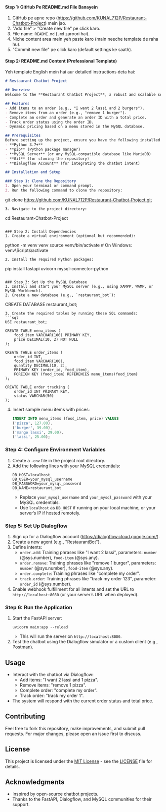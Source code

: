 
#### Step 1: GitHub Pe README.md File Banayein
1. GitHub pe apne repo (https://github.com/KUNAL712P/Restaurant-Chatbot-Project) mein jao.
2. "Add file" > "Create new file" pe click karo.
3. File name: `README.md` (`.md` zaroori hai).
4. Niche content area mein yeh paste karo (main neeche template de raha hu).
5. "Commit new file" pe click karo (default settings ke saath).

#### Step 2: README.md Content (Professional Template)
Yeh template English mein hai aur detailed instructions deta hai:

```markdown
# Restaurant Chatbot Project

## Overview
Welcome to the **Restaurant Chatbot Project**, a robust and scalable solution built with **Python**, **FastAPI**, **Dialogflow**, and **MySQL** to manage restaurant orders. This chatbot allows users to add, remove, and complete orders, with dynamic pricing fetched from a database. The project is designed to be self-hosted, enabling you to run it on your local machine or any server.

## Features
- Add items to an order (e.g., "I want 2 lassi and 2 burgers").
- Remove items from an order (e.g., "remove 1 burger").
- Complete an order and generate an order ID with a total price.
- Track order status using the order ID.
- Dynamic pricing based on a menu stored in the MySQL database.

## Prerequisites
Before setting up the project, ensure you have the following installed on your system:
- **Python 3.7+**
- **pip** (Python package manager)
- **MySQL Server** (or any MySQL-compatible database like MariaDB)
- **Git** (for cloning the repository)
- **Dialogflow Account** (for integrating the chatbot intent)

## Installation and Setup

### Step 1: Clone the Repository
1. Open your terminal or command prompt.
2. Run the following command to clone the repository:
   ```
   git clone https://github.com/KUNAL712P/Restaurant-Chatbot-Project.git
   ```
3. Navigate to the project directory:
   ```
   cd Restaurant-Chatbot-Project
   ```

### Step 2: Install Dependencies
1. Create a virtual environment (optional but recommended):
   ```
   python -m venv venv
   source venv/bin/activate  # On Windows: venv\Scripts\activate
   ```
2. Install the required Python packages:
   ```
   pip install fastapi uvicorn mysql-connector-python
   ```

### Step 3: Set Up the MySQL Database
1. Install and start your MySQL server (e.g., using XAMPP, WAMP, or MySQL Workbench).
2. Create a new database (e.g., `restaurant_bot`):
   ```
   CREATE DATABASE restaurant_bot;
   ```
3. Create the required tables by running these SQL commands:
   ```sql
   USE restaurant_bot;

   CREATE TABLE menu_items (
       food_item VARCHAR(100) PRIMARY KEY,
       price DECIMAL(10, 2) NOT NULL
   );

   CREATE TABLE order_items (
       order_id INT,
       food_item VARCHAR(100),
       quantity DECIMAL(10, 2),
       PRIMARY KEY (order_id, food_item),
       FOREIGN KEY (food_item) REFERENCES menu_items(food_item)
   );

   CREATE TABLE order_tracking (
       order_id INT PRIMARY KEY,
       status VARCHAR(50)
   );
   ```
4. Insert sample menu items with prices:
   ```sql
   INSERT INTO menu_items (food_item, price) VALUES
   ('pizza', 127.00),
   ('burger', 39.00),
   ('mango lassi', 29.00),
   ('lassi', 25.00);
   ```

### Step 4: Configure Environment Variables
1. Create a `.env` file in the project root directory.
2. Add the following lines with your MySQL credentials:
   ```
   DB_HOST=localhost
   DB_USER=your_mysql_username
   DB_PASSWORD=your_mysql_password
   DB_NAME=restaurant_bot
   ```
   - Replace `your_mysql_username` and `your_mysql_password` with your MySQL credentials.
   - Use `localhost` as `DB_HOST` if running on your local machine, or your server’s IP if hosted remotely.

### Step 5: Set Up Dialogflow
1. Sign up for a Dialogflow account (https://dialogflow.cloud.google.com/).
2. Create a new agent (e.g., "RestaurantBot").
3. Define intents:
   - `order.add`: Training phrases like "I want 2 lassi", parameters: `number` (@sys.number), `food-item` (@sys.any).
   - `order.remove`: Training phrases like "remove 1 burger", parameters: `number` (@sys.number), `food-item` (@sys.any).
   - `order.complete`: Training phrases like "complete my order".
   - `track.order`: Training phrases like "track my order 123", parameter: `order_id` (@sys.number).
4. Enable webhook fulfillment for all intents and set the URL to `http://localhost:8080` (or your server’s URL when deployed).

### Step 6: Run the Application
1. Start the FastAPI server:
   ```
   uvicorn main:app --reload
   ```
   - This will run the server on `http://localhost:8080`.
2. Test the chatbot using the Dialogflow simulator or a custom client (e.g., Postman).

## Usage
- Interact with the chatbot via Dialogflow:
  - Add items: "I want 2 lassi and 1 pizza".
  - Remove items: "remove 1 pizza".
  - Complete order: "complete my order".
  - Track order: "track my order 1".
- The system will respond with the current order status and total price.

## Contributing
Feel free to fork this repository, make improvements, and submit pull requests. For major changes, please open an issue first to discuss.

## License
This project is licensed under the [MIT License](LICENSE) - see the [LICENSE](LICENSE) file for details.

## Acknowledgments
- Inspired by open-source chatbot projects.
- Thanks to the FastAPI, Dialogflow, and MySQL communities for their support.
